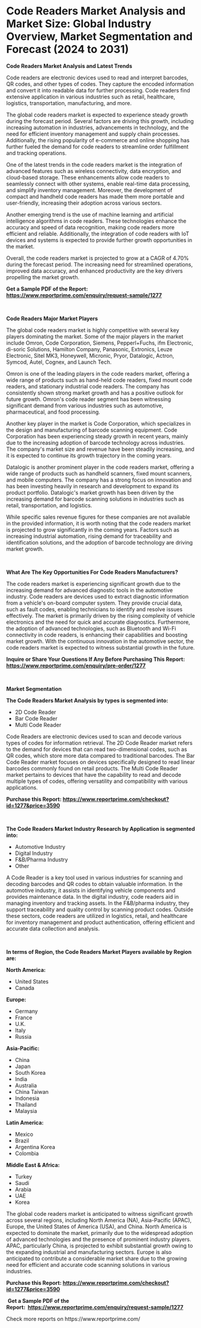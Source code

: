 <p><h1>Code Readers Market Analysis and Market Size: Global Industry Overview, Market Segmentation and Forecast (2024 to 2031)</h1></p><p><strong>Code Readers Market Analysis and Latest Trends</strong></p>
<p><p>Code readers are electronic devices used to read and interpret barcodes, QR codes, and other types of codes. They capture the encoded information and convert it into readable data for further processing. Code readers find extensive application in various industries such as retail, healthcare, logistics, transportation, manufacturing, and more.</p><p>The global code readers market is expected to experience steady growth during the forecast period. Several factors are driving this growth, including increasing automation in industries, advancements in technology, and the need for efficient inventory management and supply chain processes. Additionally, the rising popularity of e-commerce and online shopping has further fueled the demand for code readers to streamline order fulfillment and tracking operations.</p><p>One of the latest trends in the code readers market is the integration of advanced features such as wireless connectivity, data encryption, and cloud-based storage. These enhancements allow code readers to seamlessly connect with other systems, enable real-time data processing, and simplify inventory management. Moreover, the development of compact and handheld code readers has made them more portable and user-friendly, increasing their adoption across various sectors.</p><p>Another emerging trend is the use of machine learning and artificial intelligence algorithms in code readers. These technologies enhance the accuracy and speed of data recognition, making code readers more efficient and reliable. Additionally, the integration of code readers with IoT devices and systems is expected to provide further growth opportunities in the market.</p><p>Overall, the code readers market is projected to grow at a CAGR of 4.70% during the forecast period. The increasing need for streamlined operations, improved data accuracy, and enhanced productivity are the key drivers propelling the market growth.</p></p>
<p><strong>Get a Sample PDF of the Report:&nbsp; <a href="https://www.reportprime.com/enquiry/request-sample/1277">https://www.reportprime.com/enquiry/request-sample/1277</a></strong></p>
<p>&nbsp;</p>
<p><strong>Code Readers Major Market Players</strong></p>
<p><p>The global code readers market is highly competitive with several key players dominating the market. Some of the major players in the market include Omron, Code Corporation, Siemens, Pepperl+Fuchs, ifm Electronic, di-soric Solutions, Hamilton Company, Panasonic, Extronics, Leuze Electronic, Sitel MK3, Honeywell, Micronic, Pryor, Datalogic, Actron, Symcod, Autel, Cognex, and Launch Tech.</p><p>Omron is one of the leading players in the code readers market, offering a wide range of products such as hand-held code readers, fixed mount code readers, and stationary industrial code readers. The company has consistently shown strong market growth and has a positive outlook for future growth. Omron's code reader segment has been witnessing significant demand from various industries such as automotive, pharmaceutical, and food processing.</p><p>Another key player in the market is Code Corporation, which specializes in the design and manufacturing of barcode scanning equipment. Code Corporation has been experiencing steady growth in recent years, mainly due to the increasing adoption of barcode technology across industries. The company's market size and revenue have been steadily increasing, and it is expected to continue its growth trajectory in the coming years.</p><p>Datalogic is another prominent player in the code readers market, offering a wide range of products such as handheld scanners, fixed mount scanners, and mobile computers. The company has a strong focus on innovation and has been investing heavily in research and development to expand its product portfolio. Datalogic's market growth has been driven by the increasing demand for barcode scanning solutions in industries such as retail, transportation, and logistics.</p><p>While specific sales revenue figures for these companies are not available in the provided information, it is worth noting that the code readers market is projected to grow significantly in the coming years. Factors such as increasing industrial automation, rising demand for traceability and identification solutions, and the adoption of barcode technology are driving market growth.</p></p>
<p>&nbsp;</p>
<p><strong>What Are The Key Opportunities For Code Readers Manufacturers?</strong></p>
<p><p>The code readers market is experiencing significant growth due to the increasing demand for advanced diagnostic tools in the automotive industry. Code readers are devices used to extract diagnostic information from a vehicle's on-board computer system. They provide crucial data, such as fault codes, enabling technicians to identify and resolve issues effectively. The market is primarily driven by the rising complexity of vehicle electronics and the need for quick and accurate diagnostics. Furthermore, the adoption of advanced technologies, such as Bluetooth and Wi-Fi connectivity in code readers, is enhancing their capabilities and boosting market growth. With the continuous innovation in the automotive sector, the code readers market is expected to witness substantial growth in the future.</p></p>
<p><strong>Inquire or Share Your Questions If Any Before Purchasing This Report: <a href="https://www.reportprime.com/enquiry/pre-order/1277">https://www.reportprime.com/enquiry/pre-order/1277</a></strong></p>
<p>&nbsp;</p>
<p><strong>Market Segmentation</strong></p>
<p><strong>The Code Readers Market Analysis by types is segmented into:</strong></p>
<p><ul><li>2D Code Reader</li><li>Bar Code Reader</li><li>Multi Code Reader</li></ul></p>
<p><p>Code Readers are electronic devices used to scan and decode various types of codes for information retrieval. The 2D Code Reader market refers to the demand for devices that can read two-dimensional codes, such as QR codes, which store more data compared to traditional barcodes. The Bar Code Reader market focuses on devices specifically designed to read linear barcodes commonly found on retail products. The Multi Code Reader market pertains to devices that have the capability to read and decode multiple types of codes, offering versatility and compatibility with various applications.</p></p>
<p><strong>Purchase this Report:&nbsp;<a href="https://www.reportprime.com/checkout?id=1277&price=3590">https://www.reportprime.com/checkout?id=1277&price=3590</a></strong></p>
<p>&nbsp;</p>
<p><strong>The Code Readers Market Industry Research by Application is segmented into:</strong></p>
<p><ul><li>Automotive Industry</li><li>Digital Industry</li><li>F&B/Pharma Industry</li><li>Other</li></ul></p>
<p><p>A Code Reader is a key tool used in various industries for scanning and decoding barcodes and QR codes to obtain valuable information. In the automotive industry, it assists in identifying vehicle components and provides maintenance data. In the digital industry, code readers aid in managing inventory and tracking assets. In the F&B/pharma industry, they support traceability and quality control by scanning product codes. Outside these sectors, code readers are utilized in logistics, retail, and healthcare for inventory management and product authentication, offering efficient and accurate data collection and analysis.</p></p>
<p>&nbsp;</p>
<p><strong>In terms of Region, the Code Readers Market Players available by Region are:</strong></p>
<p>
    <p> <strong> North America: </strong>
        <ul>
            <li>United States</li>
            <li>Canada</li>
        </ul>
        </p> 
    <p> <strong> Europe: </strong>
        <ul>
            <li>Germany</li>
            <li>France</li>
            <li>U.K.</li>
            <li>Italy</li>
            <li>Russia</li>
        </ul>
        </p> 
    <p> <strong> Asia-Pacific: </strong>
        <ul>
            <li>China</li>
            <li>Japan</li>
            <li>South Korea</li>
            <li>India</li>
            <li>Australia</li>
            <li>China Taiwan</li>
            <li>Indonesia</li>
            <li>Thailand</li>
            <li>Malaysia</li>
        </ul>
        </p> 
    <p> <strong> Latin America: </strong>
        <ul>
            <li>Mexico</li>
            <li>Brazil</li>
            <li>Argentina Korea</li>
            <li>Colombia</li>
        </ul>
        </p> 
    <p> <strong> Middle East & Africa: </strong>
        <ul>
            <li>Turkey</li>
            <li>Saudi</li>
            <li>Arabia</li>
            <li>UAE</li>
            <li>Korea</li>
        </ul>
    </p>
    </p>
<p><p>The global code readers market is anticipated to witness significant growth across several regions, including North America (NA), Asia-Pacific (APAC), Europe, the United States of America (USA), and China. North America is expected to dominate the market, primarily due to the widespread adoption of advanced technologies and the presence of prominent industry players. APAC, particularly China, is projected to exhibit substantial growth owing to the expanding industrial and manufacturing sectors. Europe is also anticipated to contribute a considerable market share due to the growing need for efficient and accurate code scanning solutions in various industries.</p></p>
<p><strong>Purchase this Report: <a href="https://www.reportprime.com/checkout?id=1277&price=3590">https://www.reportprime.com/checkout?id=1277&price=3590</a></strong></p>
<p>&nbsp;<strong>Get a Sample PDF of the Report:&nbsp;&nbsp;<a href="https://www.reportprime.com/enquiry/request-sample/1277">https://www.reportprime.com/enquiry/request-sample/1277</a></strong></p>
<p><strong></strong></p>
<p>Check more reports on https://www.reportprime.com/</p>